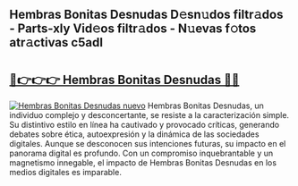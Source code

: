 ## Hembras Bonitas Desnudas D𝚎sn𝚞dos filtr𝚊dos - Parts-xly Vid𝚎os filtr𝚊dos - N𝚞evas f𝚘tos atr𝚊ctivas c5adI

# <h2><a href="http://mb5dym.tromn.icu/?c=Hembras+Bonitas+Desnudas">🔗👉👉👉 Hembras Bonitas Desnudas 🔗🔗</a></h2>

[![Hembras Bonitas Desnudas nuevo](https://i.imgur.com/pEAQMta.gif)](http://mb5dym.tromn.icu/?c=Hembras+Bonitas+Desnudas)
Hembras Bonitas Desnudas, un individuo complejo y desconcertante, se resiste a la caracterización simple. Su distintivo estilo en línea ha cautivado y provocado críticas, generando debates sobre ética, autoexpresión y la dinámica de las sociedades digitales. Aunque se desconocen sus intenciones futuras, su impacto en el panorama digital es profundo. Con un compromiso inquebrantable y un magnetismo innegable, el impacto de Hembras Bonitas Desnudas en los medios digitales es imparable.
